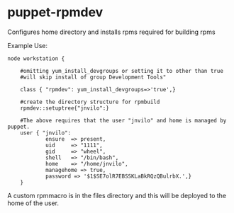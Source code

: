 puppet-rpmdev
=============

Configures home directory and installs rpms required for building rpms

Example Use:

	node workstation {

		#omitting yum_install_devgroups or setting it to other than true
		#will skip install of group Development Tools"

		class { "rpmdev": yum_install_devgroups=>'true',}

		#create the directory structure for rpmbuild
		rpmdev::setuptree{"jnvilo":}

		#The above requires that the user "jnvilo" and home is managed by puppet.
		user { "jnvilo":
                ensure  => present,
                uid     => "1111",
                gid     => "wheel",
                shell   => "/bin/bash",
                home    => "/home/jnvilo",
                managehome => true,
                password => '$1$SE7olR7EBSSKLaBkRQzQBulrbX.',}
        } 
	




A custom rpmmacro is in the files directory and this will be deployed to the home of the user. 


